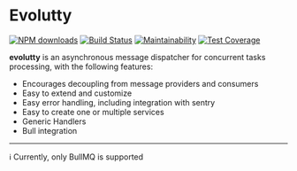 # Evolutty

[![NPM downloads](https://img.shields.io/npm/dm/evolutty.svg?style=flat)](https://www.npmjs.com/package/evolutty)
[![Build Status](https://github.com/bbc/sqs-consumer/actions/workflows/test.yml/badge.svg?branch=main)](https://github.com/paulo-tinoco/evolutty/actions/workflows/test.yml)
[![Maintainability](https://api.codeclimate.com/v1/badges/5b858ac139de92c496b9/maintainability)](https://codeclimate.com/github/paulo-tinoco/evolutty/maintainability)
[![Test Coverage](https://api.codeclimate.com/v1/badges/5b858ac139de92c496b9/test_coverage)](https://codeclimate.com/github/paulo-tinoco/evolutty/test_coverage)

**evolutty** is an asynchronous message dispatcher for concurrent tasks processing, with the following features:

- Encourages decoupling from message providers and consumers
- Easy to extend and customize
- Easy error handling, including integration with sentry
- Easy to create one or multiple services
- Generic Handlers
- Bull integration

---

:information_source: Currently, only BullMQ is supported
